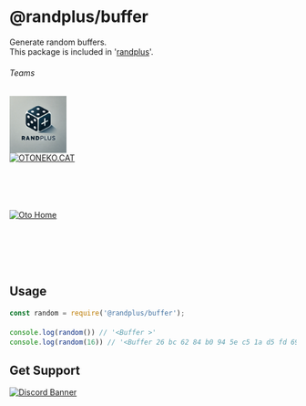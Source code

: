 # @randplus/buffer
Generate random buffers.<br>
This package is included in '[randplus](https://www.npmjs.com/package/randplus)'.

###### Teams
<a href="https://oto.pet/"><img src="https://raw.githubusercontent.com/randplus/docs/main/img/randplus.png" alt="OTONEKO.CAT" style="display: block; width: auto; height: 100px;"/></a>
<a href="https://oto.pet/"><img src="https://www.otoneko.cat/img/logo.png" alt="OTONEKO.CAT" style="display: block; width: auto; height: 100px;"/></a>
<a href="https://www.otoho.me/"><img src="https://www.otoho.me/img/logo.png" alt="Oto Home" style="display: block; width: auto; height: 100px;"/></a>

## Usage
```js
const random = require('@randplus/buffer');

console.log(random()) // '<Buffer >'
console.log(random(16)) // '<Buffer 26 bc 62 84 b0 94 5e c5 1a d5 fd 69 6f d3 78 b1>'
```

## Get Support
<a href="https://discord.gg/yKW8wWKCnS"><img src="https://discordapp.com/api/guilds/1005287561582878800/widget.png?style=banner4" alt="Discord Banner"/></a>